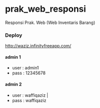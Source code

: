 # prak_web_responsi
 Responsi Prak. Web  (Web Inventaris Barang)
 
 ### Deploy 
 http://waziz.infinityfreeapp.com/ 
 
#### admin 1
- user : admin1 
- pass : 12345678

#### admin 2
- user : waffiqaziz |
- pass : waffiqaziz
